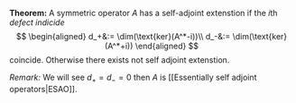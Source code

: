 **Theorem:** A symmetric operator $A$ has a self-adjoint extenstion if the $i$th *defect indicide*
$$
\begin{aligned}
d_+&:= \dim(\text{ker}(A^*-i))\\
d_-&:= \dim(\text{ker}(A^*+i))
\end{aligned}
$$
coincide. Otherwise there exists not self adjoint extenstion. 

*Remark:* We will see $d_+=d_-=0$ then $A$ is [[Essentially self adjoint operators|ESAO]].